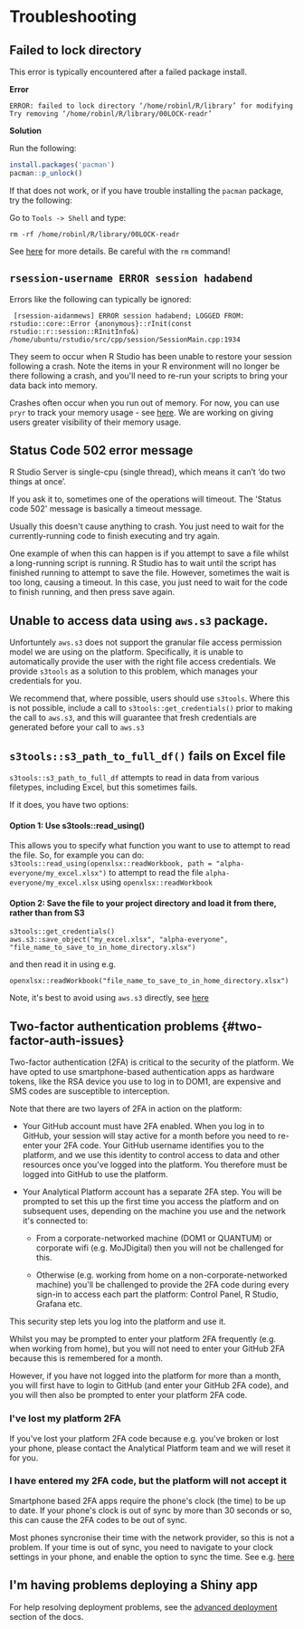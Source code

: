 # Troubleshooting

## Failed to lock directory

This error is typically encountered after a failed package install. 

**Error**
```
ERROR: failed to lock directory ‘/home/robinl/R/library’ for modifying
Try removing ‘/home/robinl/R/library/00LOCK-readr’
```

**Solution**

Run the following:
```r
install.packages('pacman')
pacman::p_unlock()
```

If that does not work, or if you have trouble installing the `pacman` package, try the following:

Go to  `Tools -> Shell` and type:

`rm -rf /home/robinl/R/library/00LOCK-readr`

See [here](http://linuxcommand.org/man_pages/rm1.html) for more details.  Be careful with the `rm` command!

## `rsession-username ERROR session hadabend` 

Errors like the following can typically be ignored:

```
 [rsession-aidanmews] ERROR session hadabend; LOGGED FROM: rstudio::core::Error {anonymous}::rInit(const rstudio::r::session::RInitInfo&) /home/ubuntu/rstudio/src/cpp/session/SessionMain.cpp:1934
```

They seem to occur when R Studio has been unable to restore your session following a crash.  Note the items in your R environment will no longer be there following a crash, and you'll need to re-run your scripts to bring your data back into memory.

Crashes often occur when you run out of memory.  For now, you can use `pryr` to track your memory usage - see [here](https://rdrr.io/cran/pryr/man/mem_used.html).  We are working on giving users greater visibility of their memory usage.

## Status Code 502 error message

R Studio Server is single-cpu (single thread), which means it can’t ‘do two things at once’.

If you ask it to, sometimes one of the operations will timeout.  The 'Status code 502' message is basically a timeout message.

Usually this doesn't cause anything to crash.  You just need to wait for the currently-running code to finish executing and try again.

One example of when this can happen is if you attempt to save a file whilst a long-running script is running.  R Studio has to wait until the script has finished running to attempt to save the file.  However, sometimes the wait is too long, causing a timeout.  In this case, you just need to wait for the code to finish running, and then press save again.


## Unable to access data using `aws.s3` package.

Unfortuntely `aws.s3` does not support the granular file access permission model we are using on the platform.  Specifically, it is unable to automatically provide the user with the right file access credentials.  We provide `s3tools` as a solution to this problem, which manages your credentials for you.

We recommend that, where possible, users should use `s3tools`.  Where this is not possible, include a call to `s3tools::get_credentials()` prior to making the call to `aws.s3`, and this will guarantee that fresh credentials are generated before your call to `aws.s3`

## `s3tools::s3_path_to_full_df()` fails on Excel file

`s3tools::s3_path_to_full_df` attempts to read in data from various filetypes, including Excel, but this sometimes fails.

If it does, you have two options:

#### Option 1:  Use s3tools::read_using()

This allows you to specify what function you want to use to attempt to read the file. So, for example you can do: 
`s3tools::read_using(openxlsx::readWorkbook, path = "alpha-everyone/my_excel.xlsx")` to attempt to read the file `alpha-everyone/my_excel.xlsx` using `openxlsx::readWorkbook`

#### Option 2:  Save the file to your project directory and load it from there, rather than from S3
```
s3tools::get_credentials()
aws.s3::save_object("my_excel.xlsx", "alpha-everyone", "file_name_to_save_to_in_home_directory.xlsx")
```

and then read it in using e.g.

`openxlsx::readWorkbook("file_name_to_save_to_in_home_directory.xlsx")`

Note, it's best to avoid using `aws.s3` directly, see [here](https://github.com/moj-analytical-services/platform_user_guidance/blob/master/05-errors.Rmd#unable-to-access-data-using-awss3-package)

## Two-factor authentication problems {#two-factor-auth-issues}

Two-factor authentication (2FA) is critical to the security of the platform. We have opted to use smartphone-based authentication apps as hardware tokens, like the RSA device you use to log in to DOM1, are expensive and SMS codes are susceptible to interception.

Note that there are two layers of 2FA in action on the platform:

* Your GitHub account must have 2FA enabled. When you log in to GitHub, your session will stay active for a month before you need to re-enter your 2FA code. Your GitHub username identifies you to the platform, and we use this identity to control access to data and other resources once you've logged into the platform. You therefore must be logged into GitHub to use the platform.

* Your Analytical Platform account has a separate 2FA step. You will be prompted to set this up the first time you access the platform and on subsequent uses, depending on the machine you use and the network it's connected to:

    * From a corporate-networked machine (DOM1 or QUANTUM) or corporate wifi (e.g. MoJDigital) then you will not be challenged for this.

    * Otherwise (e.g. working from home on a non-corporate-networked machine) you'll be challenged to provide the 2FA code during every sign-in to access each part the platform: Control Panel, R Studio, Grafana etc.

This security step lets you log into the platform and use it.

Whilst you may be prompted to enter your platform 2FA frequently (e.g. when working from home), but you will not need to enter your GitHub 2FA because this is remembered for a month.

However, if you have not logged into the platform for more than a month, you will first have to login to GitHub (and enter your GitHub 2FA code), and you will then also be prompted to enter your platform 2FA code.

### I've lost my platform 2FA

If you've lost your platform 2FA code because e.g. you've broken or lost your phone, please contact the Analytical Platform team and we will reset it for you.

### I have entered my 2FA code, but the platform will not accept it

Smartphone based 2FA apps require the phone's clock (the time) to be up to date.  If your phone's clock is out of sync by more than 30 seconds or so, this can cause the 2FA codes to be out of sync.  

Most phones syncronise their time with the network provider, so this is not a problem.  If your time is out of sync, you need to navigate to your clock settings in your phone, and enable the option to sync the time.  See e.g. [here](https://android.stackexchange.com/questions/114644/how-to-force-a-time-date-update-in-my-phone)

## I'm having problems deploying a Shiny app

For help resolving deployment problems, see the [advanced deployment](https://moj-analytical-services.github.io/platform_user_guidance/deploying-a-shiny-app.html#advanced-deployment) section of the docs.
